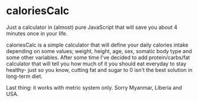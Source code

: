 # caloriesCalc

Just a calculator in (almost) pure JavaScript that will save you about 4 minutes once in your life.

caloriesCalc is a simple calculator that will define your daily calories intake depending on some values; weight, height, age, sex, somatic body type and some other variables.
After some time I've decided to add protein/carbs/fat calculator that will tell you how much of it you should eat everyday to stay healthy- just so you know, cutting fat and sugar to 0 isn't the best solution in long-term diet.

Last thing: it works with metric system only. Sorry Myanmar, Liberia and USA.
